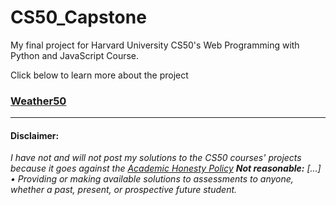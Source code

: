# CS50_Capstone
My final project for Harvard University CS50's Web Programming with Python and JavaScript Course.

Click below to learn more about the project
### [Weather50](https://github.com/andresgarbarz/CS50_Capstone/blob/main/finalproject/README.md)
------
#### Disclaimer:
<em> I have not and will not post my solutions to the CS50 courses' projects because it goes against the [Academic Honesty Policy](https://cs50.harvard.edu/x/2023/honesty/)
**Not reasonable:**
[...]
• Providing or making available solutions to assessments to anyone, whether a past, present, or prospective future student.</em>
